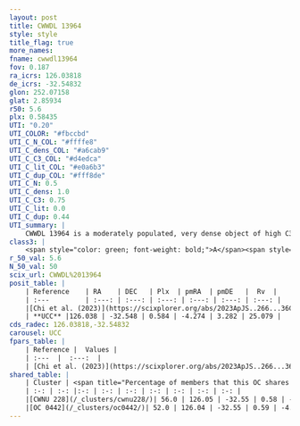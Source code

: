 ```yaml
---
layout: post
title: CWWDL 13964
style: style
title_flag: true
more_names: 
fname: cwwdl13964
fov: 0.187
ra_icrs: 126.03818
de_icrs: -32.54832
glon: 252.07158
glat: 2.85934
r50: 5.6
plx: 0.58435
UTI: "0.20"
UTI_COLOR: "#fbccbd"
UTI_C_N_COL: "#ffffe8"
UTI_C_dens_COL: "#a6cab9"
UTI_C_C3_COL: "#d4edca"
UTI_C_lit_COL: "#e0a6b3"
UTI_C_dup_COL: "#fff8de"
UTI_C_N: 0.5
UTI_C_dens: 1.0
UTI_C_C3: 0.75
UTI_C_lit: 0.0
UTI_C_dup: 0.44
UTI_summary: |
    CWWDL 13964 is a moderately populated, very dense object of high C3 quality. It was recently reported in the literature.<br><br><span style="color: #99180f; font-weight: bold;">Warning: </span>This is possibly a duplicated object, which shares a significant percentage of members with at least one previously reported entry.
class3: |
    <span style="color: green; font-weight: bold;">A</span><span style="color: #FFC300; font-weight: bold;">B</span>
r_50_val: 5.6
N_50_val: 50
scix_url: CWWDL%2013964
posit_table: |
    | Reference    | RA    | DEC   | Plx  | pmRA  | pmDE   |  Rv  |
    | :---         | :---: | :---: | :---: | :---: | :---: | :---: |
    |[Chi et al. (2023)](https://scixplorer.org/abs/2023ApJS..266...36C) | 126.075 | -32.571 | 0.592 | -4.209 | 3.341 | 6.652 |
    | **UCC** |126.038 | -32.548 | 0.584 | -4.274 | 3.282 | 25.079 | 
cds_radec: 126.03818,-32.54832
carousel: UCC
fpars_table: |
    | Reference |  Values |
    | :---  |  :---:  |
    | [Chi et al. (2023)](https://scixplorer.org/abs/2023ApJS..266...36C) | `logAge=6.48, Z=-0.58` |
shared_table: |
    | Cluster | <span title="Percentage of members that this OC shares with the ones listed">%</span>   | RA   | DEC   | Plx   | pmRA  | pmDE  | Rv | UTI |
    | :-: | :-: |:-: | :-: | :-: | :-: | :-: | :-: | :-: |
    |[CWNU 228](/_clusters/cwnu228/)| 56.0 | 126.05 | -32.55 | 0.58 | -4.28 | 3.26 | -8.43 |0.07 |
    |[OC 0442](/_clusters/oc0442/)| 52.0 | 126.04 | -32.55 | 0.59 | -4.28 | 3.26 | -8.43 |0.52 |
---
```

